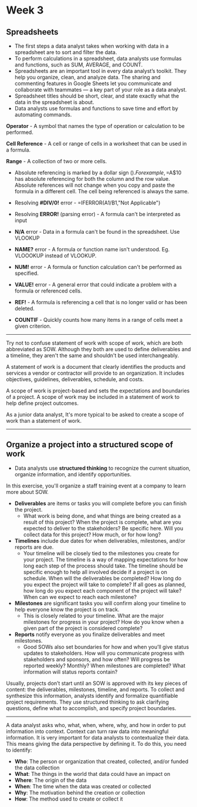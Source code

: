 # Week 3

## Spreadsheets

* The first steps a data analyst takes when working with data in a spreadsheet are to sort and filter the data.
* To perform calculations in a spreadsheet, data analysts use formulas and functions, such as SUM, AVERAGE, and COUNT.
* Spreadsheets are an important tool in every data analyst’s toolkit. They help you organize, clean, and analyze data. The sharing and commenting features in Google Sheets let you communicate and collaborate with teammates — a key part of your role as a data analyst.
* Spreadsheet titles should be short, clear, and state exactly what the data in the spreadsheet is about.
* Data analysts use formulas and functions to save time and effort by automating commands.

**Operator** - A symbol that names the type of operation or calculation to be performed.

**Cell Reference** - A cell or range of cells in a worksheet that can be used in a formula.

**Range** - A collection of two or more cells.

* Absolute referencing is marked by a dollar sign ($). For example, =$A$10 has absolute referencing for both the column and the row value. Absolute references will not change when you copy and paste the formula in a different cell. The cell being referenced is always the same.

* Resolving **#DIV/0!** error - =IFERROR(A1/B1,"Not Applicable")
* Resolving **ERROR!** (parsing error) - A formula can't be interpreted as input
* **N/A** error - Data in a formula can't be found in the spreadsheet. Use VLOOKUP
* **NAME?** error - A formula or function name isn't understood. Eg. VLOOOKUP instead of VLOOKUP.
* **NUM!** error - A formula or function calculation can't be performed as specified.
* **VALUE!** error - A general error that could indicate a problem with a formula or referenced cells.
* **REF!** - A formula is referencing a cell that is no longer valid or has been deleted. 
* **COUNTIF** - Quickly counts how many items in a range of cells meet a given criterion.  

****

Try not to confuse statement of work with scope of work, which are both abbreviated as SOW. Although they both are used to define deliverables and a timeline, they aren't the same and shouldn't be used interchangeably.

A statement of work is a document that clearly identifies the products and services a vendor or contractor will provide to an organization. It includes objectives, guidelines, deliverables, schedule, and costs. 

A scope of work is project-based and sets the expectations and boundaries of a project. A scope of work may be included in a statement of work to help define project outcomes. 

As a junior data analyst, It's more typical to be asked to create a scope of work than a statement of work. 

****

## Organize a project into a structured scope of work

* Data analysts use **structured thinking** to recognize the current situation, organize information, and identify opportunities. 

In this exercise, you'll organize a staff training event at a company to learn more about SOW.

* **Deliverables** are items or tasks you will complete before you can finish the project.
    * What work is being done, and what things are being created as a result of this project? When the project is complete, what are you expected to deliver to the stakeholders? Be specific here. Will you collect data for this project? How much, or for how long?
* **Timelines** include due dates for when deliverables, milestones, and/or reports are due.
    * Your timeline will be closely tied to the milestones you create for your project. The timeline is a way of mapping expectations for how long each step of the process should take. The timeline should be specific enough to help all involved decide if a project is on schedule. When will the deliverables be completed? How long do you expect the project will take to complete? If all goes as planned, how long do you expect each component of the project will take? When can we expect to reach each milestone?
* **Milestones** are significant tasks you will confirm along your timeline to help everyone know the project is on track.
    * This is closely related to your timeline. What are the major milestones for progress in your project? How do you know when a given part of the project is considered complete? 
* **Reports** notify everyone as you finalize deliverables and meet milestones.
    * Good SOWs also set boundaries for how and when you’ll give status updates to stakeholders. How will you communicate progress with stakeholders and sponsors, and how often? Will progress be reported weekly? Monthly? When milestones are completed? What information will status reports contain?

Usually, projects don’t start until an SOW is approved with its key pieces of content: the deliverables, milestones, timeline, and reports. To collect and synthesize this information, analysts identify and formalize quantifiable project requirements. They use structured thinking to ask clarifying questions, define what to accomplish, and specify project boundaries.

****

A data analyst asks who, what, when, where, why, and how in order to put information into context. Context can turn raw data into meaningful information. It is very important for data analysts to contextualize their data. This means giving the data perspective by defining it. To do this, you need to identify:

*   **Who**: The person or organization that created, collected, and/or funded the data collection
*   **What**: The things in the world that data could have an impact on
*   **Where**: The origin of the data
*   **When**: The time when the data was created or collected
*   **Why**: The motivation behind the creation or collection
*   **How**: The method used to create or collect it